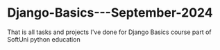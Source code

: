 # Django-Basics---September-2024
That is all tasks and projects I've done for Django Basics course part of SoftUni python education
